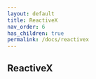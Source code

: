 ```yaml
---
layout: default
title: ReactiveX
nav_order: 6
has_children: true
permalink: /docs/reactivex
---
```


## ReactiveX